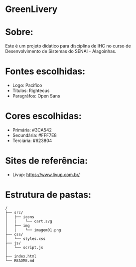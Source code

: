 # GreenLivery

# Sobre:
Este é um projeto dídatico para disciplina de IHC no curso de Desenvolvimento de Sistemas do SENAI - Alagoinhas.

# Fontes escolhidas:

- Logo: Pacifico
- Titulos: Righteous
- Paragráfos: Open Sans

# Cores escolhidas:

- Primária: #3CA542
- Secundária: #FFF7E8
- Terciária: #623804

# Sites de referência:
- Livup: https://www.livup.com.br/

# Estrutura de pastas:
```
/
├── src/
│   ├── icons
│   |    └── cart.svg
│   ├── img
│   |    └── imagem01.png
├── css/
│   └── styles.css
├── js/
│   └── script.js
│   
├── index.html
└── README.md
```
